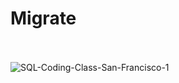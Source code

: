 # Migrate<br><br>
![SQL-Coding-Class-San-Francisco-1](https://user-images.githubusercontent.com/89424202/145732334-cffdd562-9265-4f73-affa-dde660a06ccb.jpeg)
